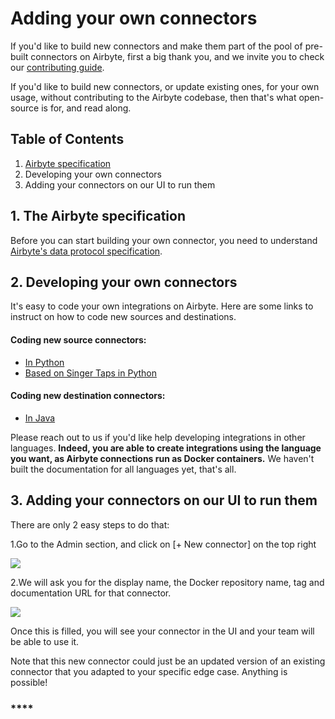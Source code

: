 # Adding your own connectors

If you'd like to build new connectors and make them part of the pool of pre-built connectors on Airbyte, first a big thank you, and we invite you to check our [contributing guide](https://docs.airbyte.io/contributing/contributing-to-airbyte).

If you'd like to build new connectors, or update existing ones, for your own usage, without contributing to the Airbyte codebase, then that's what open-source is for, and read along. 

## Table of Contents

1. [Airbyte specification](https://docs.airbyte.io/v/dx-to-contribute_suggestion/contributing/contributing-to-airbyte#2-the-airbyte-specification)
2. Developing your own connectors
3. Adding your connectors on our UI to run them



## 1. The Airbyte specification

Before you can start building your own connector, you need to understand [Airbyte's data protocol specification](https://docs.airbyte.io/architecture/airbyte-specification). 

## 2. Developing your own connectors

It's easy to code your own integrations on Airbyte. Here are some links to instruct on how to code new sources and destinations. 

#### **Coding new source connectors:**

* [In Python](https://github.com/airbytehq/airbyte/blob/master/airbyte-integrations/connector-templates/python-source/README.md)
* [Based on Singer Taps in Python](https://github.com/airbytehq/airbyte/blob/master/airbyte-integrations/connector-templates/singer-source/README.md)

#### **Coding new destination connectors:**

* [In Java](https://github.com/airbytehq/airbyte/blob/master/airbyte-integrations/connector-templates/java-destination/README.md)

Please reach out to us if you'd like help developing integrations in other languages. **Indeed, you are able to create integrations using the language you want, as Airbyte connections run as Docker containers.** We haven't built the documentation for all languages yet, that's all. 

## 3. Adding your connectors on our UI to run them

There are only 2 easy steps to do that: 

1.Go to the Admin section, and click on \[+ New connector\] on the top right

![](https://lh4.googleusercontent.com/8lW_KRkw8w8q96JUJ7Snxj9MRC8toOyd7avLEj9anID53Q7Vj1bkPRSp8skV1VcIJPWsjWugX0pj0jCZ2jdaBwqhZED9E7DN5SRX_FWyRMdQu1eRojCTGm3xW2R8xYC9JE_kQtwn)

2.We will ask you for the display name, the Docker repository name, tag and documentation URL for that connector. 

![](https://lh6.googleusercontent.com/UfEol2AKAR-7pKtJnzPNRoEDgOlEfoi9cA3SzB1NboENOZnniaJFfUGcCcVxYtzC8R97tnLwOh28Er5wS_aNujfXCSKUh0K7lhu7xUFYm4oiVCDlFdsdJNvgVihWp0u13ZNyzFuA)

Once this is filled, you will see your connector in the UI and your team will be able to use it. 

Note that this new connector could just be an updated version of an existing connector that you adapted to your specific edge case. Anything is possible!

### \*\*\*\*

